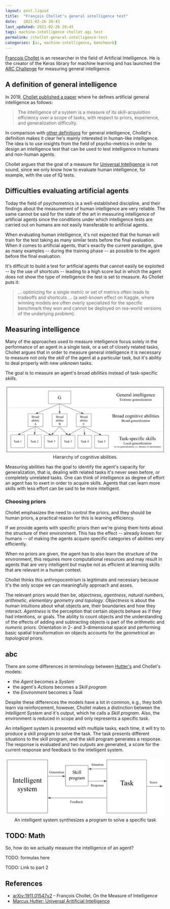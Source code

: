 ```yaml
---
layout: post.liquid
title:  "François Chollet's general intelligence test"
date:   2021-02-26 20:43
last_updated: 2021-02-26 20:43
tags: machine-intelligence chollet agi test
permalink: /chollet-general-intelligence-test
categories: [ai, machine-intelligence, benchmark]
---
```

[François Chollet](#references) is an researcher in the field of Artificial Intelligence.
He is the creator of the Keras library for machine learning and has
launched the [ARC Challenge](#references) for measuring general intelligence.

## A definition of general intelligence

In 2019, [Chollet published a paper](#references) where he defines artificial general
intelligence as follows:

> The intelligence of a system is a measure of its skill-acquisition efficiency
> over a scope of tasks, with respect to priors, experience, and generalization difficulty.

In comparison with [other definitions](#references)
for general intelligence,
Chollet's definition  makes it clear he's mainly interested in human-like intelligence.
The idea is to use insights from the field of psycho-metrics in order to design an
intelligence test that can be used to test intelligence in humans and non-human agents.

Chollet argues that the goal of a measure for [Universal Intelligence](#references)
is not sound, since we only know how to evaluate human intelligence, for example, with
the use of IQ tests.

## Difficulties evaluating artificial agents

Today the field of psychometrics is a well-established discipline,
and their findings about the measurement of human intelligence are very reliable. The
same cannot be said for the state of the art in measuring intelligence of artificial
agents since the conditions under which intelligence tests are
carried out on humans are not easily transferable to artificial agents.

When evaluating human intelligence, it's not expected that the human will train for the
test taking as many similar tests before the final evaluation. When it comes to artificial
agents, that's exactly the current paradigm, give as many examples -- during the training
phase -- as possible to the agent before the final evaluation.

It's difficult to build a test for artificial agents that cannot easily be exploited --
by the use of shortcuts -- leading to a high score but in which the agent does not
show the type of intelligence the test is set to measure. As Chollet puts it:

> ... optimizing for a single metric or set of metrics often leads to tradeoffs and
> shortcuts ... (a well-known effect on Kaggle, where winning models are often overly
> specialized for the specific benchmark they won and cannot be deployed on rea-world
> versions of the underlying problem).

## Measuring intelligence

Many of the approaches used to measure intelligence focus solely in the performance of
an agent in a single task, or a set of closely  related tasks, Chollet argues that in
order to measure general intelligence it is necessary to measure not only the _skill_
of the agent at a particular task, but it's ability to deal properly with new unknown tasks.

The goal is to measure an agent's broad _abilities_ instead of task-specific _skills_.

<div style="text-align: center">
    <img src="/assets/images/hierarchy-cognitive-abilities.png">
    <figcaption>Hierarchy of cognitive abilities.</figcaption>
</div>

Measuring abilities has the goal to identify the agent's capacity for generalization,
that is, dealing with related tasks it's never seen before, or completely unrelated tasks.
One can think of intelligence as degree of effort an agent has to exert in order to
acquire skills. Agents that can learn more skills with less effort can be said to be
more intelligent.

### Choosing priors

Chollet emphasizes the need to control the priors, and they should be
human priors, a practical reason for this is learning efficiency.

If we provide agents with specific priors then we're giving them hints about
the structure of their environment. This has the effect -- already known for humans --
of making the agents acquire specific categories of abilities very efficiently.

When no priors are given, the agent has to also learn the structure of the environment,
this requires more computational resources and may result in agents that are very
intelligent but maybe not as efficient at learning skills that are relevant in a human
context.

Chollet thinks this anthropocentrism is legitimate and necessary because it's the only
scope we can meaningfully approach and asses.

The relevant priors would then be, _objectness_, _agentness_, _natural numbers_,
_arithmetic_, _elementary geometry and topology_. _Objectness_ is about the human
intuitions about what objects are, their boundaries and how they interact. _Agentness_
is the perception that certain objects behave as if they had intentions, or goals.
The ability to count objects and the understanding of the effects of adding and
subtracting objects is part of the _arithmetic_ and _numeric_ priors. Orientation in
2- and 3-dimensional space and performing basic spatial transformation on objects
accounts for the _geometrical_ an _topological_ priors.

## abc

There are some differences in terminology between [Hutter's](hutter-aixi) and Chollet's models:

- the _Agent_ becomes a _System_
- the agent's _Actions_ becomes a _Skill program_
- the _Environment_ becomes a _Task_

Despite these differences the models  have a lot in common, e.g., they both learn via
reinforcement, however, Chollet makes a distinction between the _Intelligent System_
and it's output, which he calls a _Skill program_. Also, the environment is reduced
in scope and only represents a specific task.

An intelligent system is presented with multiple tasks, each time, it will try to produce
a skill program to solve the task. The task presents different situations to the skill
program, and the skill program generates a response. The response is evaluated and two
outputs are generated, a score for the current response and feedback to the intelligent
system.

<div style="text-align: center">
    <img src="/assets/images/chollet-system-skill-task.png">
    <figcaption>
        An intelligent system synthesizes a program to solve a specific task
    </figcaption>
</div>

## TODO: Math

So, how do we actually measure the intelligence of an agent?

TODO: formulas here

TODO: Link to part 2

## References

- [arXiv:1911.01547v2](https://arxiv.org/abs/1911.01547v2) - François Chollet,
  On the Measure of Intelligence
- [Marcus Hutter: Universal Aritificial Intelligence](hutter-aixi)
